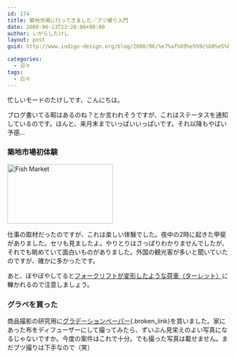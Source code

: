```yaml
---
id: 174
title: 築地市場に行ってきました／ブツ撮り入門
date: 2008-06-13T23:28:00+00:00
author: いがらしたけし
layout: post
guid: http://www.indigo-design.org/blog/2008/06/%e7%af%89%e5%9c%b0%e5%b8%82%e5%a0%b4%e3%81%ab%e8%a1%8c%e3%81%a3%e3%81%a6%e3%81%8d%e3%81%be%e3%81%97%e3%81%9f%ef%bc%8f%e3%83%96%e3%83%84%e6%92%ae%e3%82%8a%e5%85%a5%e9%96%80/

categories:
  - 日々
tags:
  - 日々
---
```

忙しいモードのたけしです、こんにちは。

ブログ書いてる暇はあるのね？とか言われそうですが、これはステータスを通知しているのです。ほんと、来月末までいっぱいいっぱいです。それ以降もやばい予感…

### 築地市場初体験

[<img src="http://farm4.static.flickr.com/3153/2572441397_97eee19b0b_m.jpg" width="240" height="135" alt="Fish Market" />](http://www.flickr.com/photos/takeshi81/2572441397/ "Fish Market by Takeshi*, on Flickr") 

仕事の取材だったのですが、これは楽しい体験でした。夜中の2時に起きた甲斐がありました。セリも見ましたよ。やりとりはさっぱりわかりませんでしたが、それでも眺めていて面白いものがありました。外国の観光客が多いと聞いていたのですが、確かに多かったです。

あと、ぼやぼやしてると[フォークリフトが変形したような荷車（ターレット）](http://ja.wikipedia.org/wiki/%E3%82%BF%E3%83%BC%E3%83%AC%E3%83%83%E3%83%88%E3%83%88%E3%83%A9%E3%83%83%E3%82%AF)に轢かれるので注意しましょう。

### グラペを買った

商品撮影の研究用に[グラデーションペーパー](http://www.horiuchi-color.co.jp/index2/s_sale/sale_hcl_original/01_photograph/br_grape.html){.broken_link}を買いました。家にあった布をディフューザーにして撮ってみたら、ずいぶん見栄えのよい写真になるじゃないですか。今度の案件はこれで十分。でも撮った写真は載せません。まだブツ撮りは下手なので（笑）
